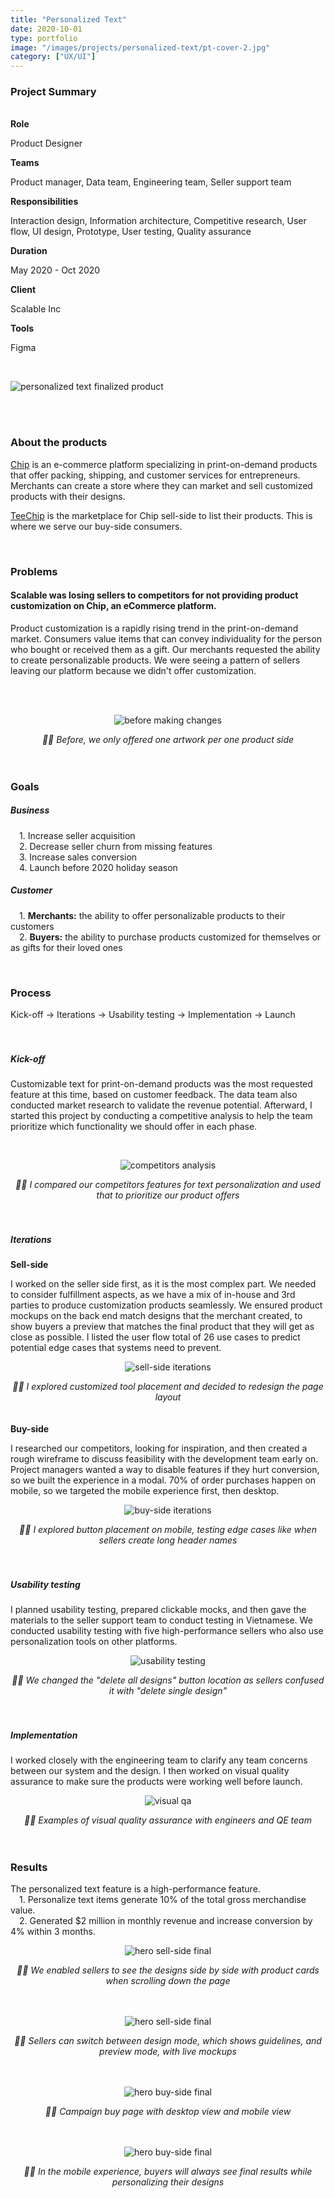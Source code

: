 ```yaml
---
title: "Personalized Text"
date: 2020-10-01
type: portfolio
image: "/images/projects/personalized-text/pt-cover-2.jpg"
category: ["UX/UI"]
---
```




<div class="container cs-summary">
	<div class="row cs-summary-row">
		<div class="col-xs-12 col-sm-12 col-md-1 col-lg-1"></div>
		<div class="col-xs-12 col-sm-12 col-md-11 col-lg-11">
			<h3>Project Summary</h3>
			<br>
		</div>
	</div>
	<div class="row cs-summary-row">
		<div class="col-xs-12 col-sm-12 col-md-1 col-lg-1"></div>
		<div class="col-xs-12 col-sm-12 col-md-6 col-lg-6">
			<b>Role</b>
			<p>Product Designer</p>
			<b>Teams</b>
			<p>Product manager, Data team, Engineering team, Seller support team</p>
			<b>Responsibilities</b>
			<p>Interaction design, Information architecture, Competitive research, User flow, UI design, Prototype, User testing, Quality assurance</p>
		</div>
		<div class="col-xs-12 col-sm-12 col-md-1 col-lg-1"></div>
		<div class="col-xs-12 col-sm-12 col-md-3 col-lg-3">
			<b>Duration</b>
			<p>May 2020 - Oct 2020</p>
			<b>Client</b>
			<p>Scalable Inc</p>
			<b>Tools</b>
			<p>Figma</p>
		</div>
	</div>
</div>
<br>

<p><img src="/images/projects/personalized-text/pt-cover-2.jpg" loading="lazy" alt="personalized text finalized product"></p>
<br><br>


<h3>About the products</h3>
<div class="container">
	<div class="row">
		<div class="col-xs-12 col-sm-12 col-md-10 col-lg-8">
			<p>
				<a href="https://www.chipchip.com/" target="_blank" rel="noopener noreferrer">Chip</a> is an e-commerce platform specializing in print-on-demand products that offer packing, shipping, and customer services for entrepreneurs. Merchants can create a store where they can market and sell customized products with their designs.
			</p>
			<p><a href="https://teechip.com/" target="_blank" rel="noopener noreferrer">TeeChip</a> is the marketplace for Chip sell-side to list their products. This is where we serve our buy-side consumers.</p><br>
		</div>
	</div>
</div>


<h3>Problems</h3>
<div class="container">
	<div class="row">
		<div class="col-xs-12 col-sm-12 col-md-10 col-lg-8">
			<h4>Scalable was losing sellers to competitors for not providing product customization on Chip, an eCommerce platform.</h4>
		</div>
	</div>
	<div class="row">
		<div class="col-xs-12 col-sm-12 col-md-10 col-lg-8">
			<p>Product customization is a rapidly rising trend in the print-on-demand market. Consumers value items that can convey individuality for the person who bought or received them as a gift. Our merchants requested the ability to create personalizable products. We were seeing a pattern of sellers leaving our platform because we didn't offer customization.</p><br>
			<br>
		</div>
	</div>
</div>

<div style="text-align:center;">
	<p><img src="/images/projects/personalized-text/before.jpg" loading="lazy" alt="before making changes"></p>
	<i>&#9757;&#127995; Before, we only offered one artwork per one product side</i><br><br>
</div>
<br>



<h3>Goals</h3>
<div class="container">
	<div class="row">
		<div class="col-xs-12 col-sm-12 col-md-10 col-lg-8">
			<h5>Business</h5>
			<p>
			&emsp;1. Increase seller acquisition<br>
			&emsp;2. Decrease seller churn from missing features<br>
			&emsp;3. Increase sales conversion<br>
			&emsp;4. Launch before 2020 holiday season<br>
			</p>
			<h5>Customer</h5>
			<p>
			&emsp;1. <b>Merchants:</b> the ability to offer personalizable products to their customers<br>
			&emsp;2. <b>Buyers:</b> the ability to purchase products customized for themselves or as gifts for their loved ones<br>
			</p>
			<br>
		</div>
	</div>
</div>


<h3>Process</h3>
<div class="container">
	<div class="row">
		<div class="col-xs-12 col-sm-12 col-md-10 col-lg-8">
			Kick-off &rarr; Iterations &rarr; Usability testing &rarr; Implementation &rarr; Launch
		</div>
	</div>
</div>
<br><br>

<h5>Kick-off</h5>
<div class="container">
	<div class="row">
		<div class="col-xs-12 col-sm-12 col-md-10 col-lg-8">
			<p>Customizable text for print-on-demand products was the most requested feature at this time, based on customer feedback. The data team also conducted market research to validate the revenue potential. Afterward, I started this project by conducting a competitive analysis to help the team prioritize which functionality we should offer in each phase.</p>
		</div>
	</div>
</div>
<br>

<div style="text-align:center;">
	<p><img src="/images/projects/personalized-text/competitors-analysis.jpg" loading="lazy" alt="competitors analysis"></p>
	<i>&#9757;&#127995; I compared our competitors features for text personalization and used that to prioritize our product offers</i><br><br>
</div>
<br>

<h5>Iterations</h5>
<div class="container">
	<div class="row">
		<div class="col-xs-12 col-sm-12 col-md-10 col-lg-8">
			<b>Sell-side</b>
			<p>I worked on the seller side first, as it is the most complex part. We needed to consider fulfillment aspects, as we have a mix of in-house and 3rd parties to produce customization products seamlessly. We ensured product mockups on the back end match designs that the merchant created, to show buyers a preview that matches the final product that they will get as close as possible. I listed the user flow total of 26 use cases to predict potential edge cases that systems need to prevent.</p>
		</div>
	</div>
</div>

<div style="text-align:center;">
	<p><img src="/images/projects/personalized-text/sell-side-iterations.jpg" loading="lazy" alt="sell-side iterations"></p>
	<i>&#9757;&#127995; I explored customized tool placement and decided to redesign the page layout</i><br><br>
</div>
<br>

<div class="container">
	<div class="row">
		<div class="col-xs-12 col-sm-12 col-md-10 col-lg-8">
			<b>Buy-side</b>
			<p>I researched our competitors, looking for inspiration, and then created a rough wireframe to discuss feasibility with the development team early on. Project managers wanted a way to disable features if they hurt conversion, so we built the experience in a modal. 70% of order purchases happen on mobile, so we targeted the mobile experience first, then desktop.</p>
		</div>
	</div>
</div>

<div style="text-align:center;">
	<p><img src="/images/projects/personalized-text/buy-side-iterations.jpg" loading="lazy" alt="buy-side iterations"></p>
	<i>&#9757;&#127995; I explored button placement on mobile, testing edge cases like when sellers create long header names</i><br><br>
</div>
<br>

<h5>Usability testing</h5>
<div class="container">
	<div class="row">
		<div class="col-xs-12 col-sm-12 col-md-10 col-lg-8">
			<p>I planned usability testing, prepared clickable mocks, and then gave the materials to the seller support team to conduct testing in Vietnamese. We conducted usability testing with five high-performance sellers who also use personalization tools on other platforms.</p>
		</div>
	</div>
</div>

<div style="text-align:center;">
	<p><img src="/images/projects/personalized-text/usability-testing-1.jpg" loading="lazy" alt="usability testing"></p>
	<i>&#9757;&#127995; We changed the "delete all designs" button location as sellers confused it with "delete single design"</i><br><br>
</div>
<br>



<h5>Implementation</h5>
<div class="container">
	<div class="row">
		<div class="col-xs-12 col-sm-12 col-md-10 col-lg-8">
			<p>I worked closely with the engineering team to clarify any team concerns between our system and the design. I then worked on visual quality assurance to make sure the products were working well before launch.</p>
		</div>
	</div>
</div>

<div style="text-align:center;">
	<p><img src="/images/projects/personalized-text/visual-qa.jpg" loading="lazy" alt="visual qa"></p>
	<i>&#9757;&#127995; Examples of visual quality assurance with engineers and QE team</i><br><br>
</div>
<br>


<h3>Results</h3>
<div class="container">
	<div class="row">
		<div class="col-xs-12 col-sm-12 col-md-10 col-lg-8">
			<p>The personalized text feature is a high-performance feature.<br>
			&emsp;1. Personalize text items generate 10% of the total gross merchandise value.<br>
			&emsp;2. Generated $2 million in monthly revenue and increase conversion by 4% within 3 months.<br>
			</p>
		</div>
	</div>
</div>

<div style="text-align:center;">
	<p><img src="/images/projects/personalized-text/hero-sell-side-1.jpg" loading="lazy" alt="hero sell-side final"></p>
	<i>&#9757;&#127995; We enabled sellers to see the designs side by side with product cards when scrolling down the page</i><br><br>
</div>
<br>

<div style="text-align:center;">
	<p><img src="/images/projects/personalized-text/hero-sell-side-2.jpg" loading="lazy" alt="hero sell-side final"></p>
	<i>&#9757;&#127995; Sellers can switch between design mode, which shows guidelines, and preview mode, with live mockups</i><br><br>
</div>
<br>

<div style="text-align:center;">
	<p><img src="/images/projects/personalized-text/hero-buy-side-1.jpg" loading="lazy" alt="hero buy-side final"></p>
	<i>&#9757;&#127995; Campaign buy page with desktop view and mobile view</i><br><br>
</div>
<br>

<div style="text-align:center;">
	<p><img src="/images/projects/personalized-text/hero-buy-side-2.jpg" loading="lazy" alt="hero buy-side final"></p>
	<i>&#9757;&#127995; In the mobile experience, buyers will always see final results while personalizing their designs</i><br><br>
</div>
<br>

